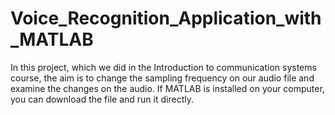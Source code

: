 # Voice_Recognition_Application_with_MATLAB
In this project, which we did in the Introduction to communication systems course, the aim is to change the sampling frequency on our audio file and examine the changes on the audio. If MATLAB is installed on your computer, you can download the file and run it directly.
